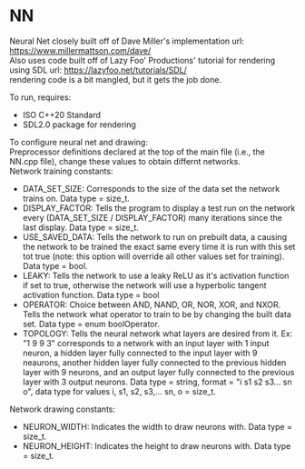 # NN
Neural Net closely built off of Dave Miller's implementation url: https://www.millermattson.com/dave/ <br>
Also uses code built off of Lazy Foo' Productions' tutorial for rendering using SDL url: https://lazyfoo.net/tutorials/SDL/ <br>
rendering code is a bit mangled, but it gets the job done.

To run, requires: 
- ISO C++20 Standard
- SDL2.0 package for rendering

To configure neural net and drawing: <br>
Preprocessor definitions declared at the top of the main file (i.e., the NN.cpp file), change these values to obtain differnt networks. <br>
Network training constants:
- DATA_SET_SIZE: Corresponds to the size of the data set the network trains on. Data type = size_t.
- DISPLAY_FACTOR: Tells the program to display a test run on the network every (DATA_SET_SIZE / DISPLAY_FACTOR) many iterations since the last display. Data type = size_t.
- USE_SAVED_DATA: Tells the network to run on prebuilt data, a causing the network to be trained the exact same every time it is run with this set tot true (note: this option will override all other values set for training). Data type = bool.
- LEAKY: Tells the network to use a leaky ReLU as it's activation function if set to true, otherwise the network will use a hyperbolic tangent activation function. Data type = bool
- OPERATOR: Choice between AND, NAND, OR, NOR, XOR, and NXOR. Tells the network what operator to train to be by changing the built data set. Data type = enum boolOperator.
- TOPOLOGY: Tells the neural network what layers are desired from it. Ex: "1 9 9 3" corresponds to a network with an input layer with 1 input neuron, a hidden layer fully connected to the input layer with 9 neaurons, another hidden layer fully connected to the previous hidden layer with 9 neurons, and an output layer fully connected to the previous layer with 3 output neurons. Data type = string, format = "i s1 s2 s3... sn o", data type for values i, s1, s2, s3,... sn, o = size_t. 

Network drawing constants:
- NEURON_WIDTH: Indicates the width to draw neurons with. Data type = size_t.
- NEURON_HEIGHT: Indicates the height to draw neurons with. Data type = size_t.
